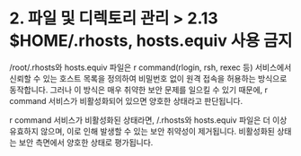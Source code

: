 # 2. 파일 및 디렉토리 관리 > 2.13 $HOME/.rhosts, hosts.equiv 사용 금지

/root/.rhosts와 hosts.equiv 파일은 r command(rlogin, rsh, rexec 등) 서비스에서 신뢰할 수 있는 호스트 목록을 정의하여 비밀번호 없이 원격 접속을 허용하는 방식으로 동작합니다. 그러나 이 방식은 매우 취약한 보안 문제를 일으킬 수 있기 때문에, r command 서비스가 비활성화되어 있으면 양호한 상태라고 판단됩니다.

r command 서비스가 비활성화된 상태라면, /.rhosts와 hosts.equiv 파일은 더 이상 유효하지 않으며, 이로 인해 발생할 수 있는 보안 취약성이 제거됩니다. 비활성화된 상태는 보안 측면에서 양호한 상태로 평가됩니다.
